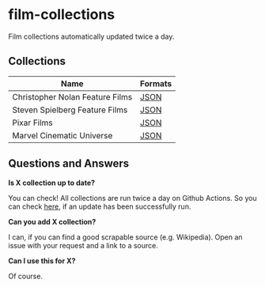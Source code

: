 # film-collections
Film collections automatically updated twice a day.

## Collections
| Name | Formats |
|---|---|
| Christopher Nolan Feature Films | [JSON](https://film-collections.simse.io/christopher-nolan-feature-films.json) |
| Steven Spielberg Feature Films | [JSON](https://film-collections.simse.io/steven-spielberg-feature-films.json) |
| Pixar Films | [JSON](https://film-collections.simse.io/pixar.json) |
| Marvel Cinematic Universe | [JSON](https://film-collections.simse.io/marvel-cinematic-universe.json) |

## Questions and Answers
**Is X collection up to date?**

You can check! All collections are run twice a day on Github Actions. So you can check [here](https://github.com/simse/film-collections/actions/workflows/run-everything.yaml), if an update has been successfully run.

**Can you add X collection?**

I can, if you can find a good scrapable source (e.g. Wikipedia). Open an issue with your request and a link to a source.

**Can I use this for X?**

Of course.
